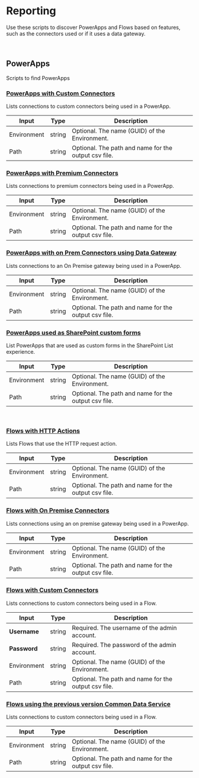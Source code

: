 # Reporting
Use these scripts to discover PowerApps and Flows based on features, such as the connectors used or if it uses a data gateway.

<br>

## PowerApps
Scripts to find PowerApps

### [PowerApps with Custom Connectors](./findPowerAppsWithCustomConnectors.ps1)

Lists connections to custom connectors being used in a PowerApp.

Input | Type | Description
---|---|---
Environment | string | Optional. The name (GUID) of the Environment. 
Path | string | Optional. The path and name for the output csv file.

### [PowerApps with Premium Connectors](./findPowerAppsWithCustomConnectors.ps1)
Lists connections to premium connectors being used in a PowerApp.

Input | Type | Description
---|---|---
Environment | string | Optional. The name (GUID) of the Environment. 
Path | string | Optional. The path and name for the output csv file.

### [PowerApps with on Prem Connectors using Data Gateway](./findPowerAppsWithOnPremConnectors.ps1)
Lists connections to an On Premise gateway being used in a PowerApp.

Input | Type | Description
---|---|---
Environment | string | Optional. The name (GUID) of the Environment. 
Path | string | Optional. The path and name for the output csv file.


### [PowerApps used as SharePoint custom forms](./findPowerAppsWithCustomConnectors.ps1)
List PowerApps that are used as custom forms in the SharePoint List experience.

Input | Type | Description
---|---|---
Environment | string | Optional. The name (GUID) of the Environment. 
Path | string | Optional. The path and name for the output csv file.

<br>

### [Flows with HTTP Actions](./findFlowsWithHttpAction.ps1)
Lists Flows that use the HTTP request action.

Input | Type | Description
---|---|---
Environment | string | Optional. The name (GUID) of the Environment. 
Path | string | Optional. The path and name for the output csv file.
 
### [Flows with On Premise Connectors](./findFlowsWithOnPremConnector.ps1)
Lists connections using an on premise gateway being used in a PowerApp.

Input | Type | Description
---|---|---
Environment | string | Optional. The name (GUID) of the Environment. 
Path | string | Optional. The path and name for the output csv file.

### [Flows with Custom Connectors](./findFlowsWithCustomConnectors.ps1)
Lists connections to custom connectors being used in a Flow.

Input | Type | Description
---|---|---
**Username** | string | Required. The username of the admin account. 
**Password** | string | Required. The password of the admin account.
Environment | string | Optional. The name (GUID) of the Environment. 
Path | string | Optional. The path and name for the output csv file. 

### [Flows using the previous version Common Data Service](./findFlowsWithCommonDataService1.ps1)
Lists connections to custom connectors being used in a Flow.

Input | Type | Description
---|---|---
Environment | string | Optional. The name (GUID) of the Environment. 
Path | string | Optional. The path and name for the output csv file.
